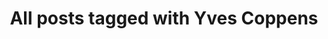 ---
layout: tag
title: "All posts tagged with Yves Coppens"
permalink: /weblog/tags/yves-coppens/
taxonomy: Yves Coppens
---